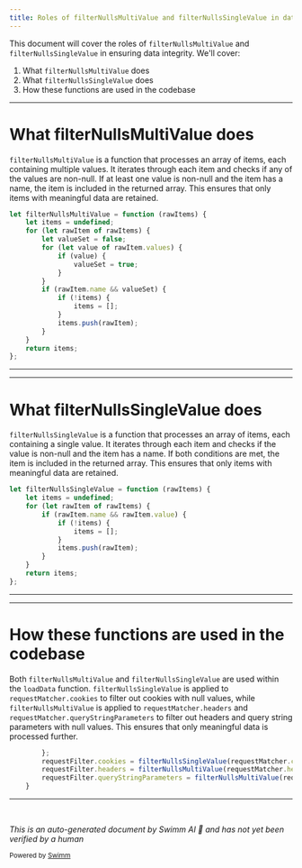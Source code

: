 ```yaml
---
title: Roles of filterNullsMultiValue and filterNullsSingleValue in data integrity
---
```

This document will cover the roles of `filterNullsMultiValue` and `filterNullsSingleValue` in ensuring data integrity. We'll cover:

1. What `filterNullsMultiValue` does
2. What `filterNullsSingleValue` does
3. How these functions are used in the codebase

<SwmSnippet path="/src/components/RequestFilter.js" line="19">

---

# What filterNullsMultiValue does

`filterNullsMultiValue` is a function that processes an array of items, each containing multiple values. It iterates through each item and checks if any of the values are non-null. If at least one value is non-null and the item has a name, the item is included in the returned array. This ensures that only items with meaningful data are retained.

```javascript
let filterNullsMultiValue = function (rawItems) {
    let items = undefined;
    for (let rawItem of rawItems) {
        let valueSet = false;
        for (let value of rawItem.values) {
            if (value) {
                valueSet = true;
            }
        }
        if (rawItem.name && valueSet) {
            if (!items) {
                items = [];
            }
            items.push(rawItem);
        }
    }
    return items;
};
```

---

</SwmSnippet>

<SwmSnippet path="/src/components/RequestFilter.js" line="37">

---

# What filterNullsSingleValue does

`filterNullsSingleValue` is a function that processes an array of items, each containing a single value. It iterates through each item and checks if the value is non-null and the item has a name. If both conditions are met, the item is included in the returned array. This ensures that only items with meaningful data are retained.

```javascript
let filterNullsSingleValue = function (rawItems) {
    let items = undefined;
    for (let rawItem of rawItems) {
        if (rawItem.name && rawItem.value) {
            if (!items) {
                items = [];
            }
            items.push(rawItem);
        }
    }
    return items;
};
```

---

</SwmSnippet>

<SwmSnippet path="/src/components/RequestFilter.js" line="68">

---

# How these functions are used in the codebase

Both `filterNullsMultiValue` and `filterNullsSingleValue` are used within the `loadData` function. `filterNullsSingleValue` is applied to `requestMatcher.cookies` to filter out cookies with null values, while `filterNullsMultiValue` is applied to `requestMatcher.headers` and `requestMatcher.queryStringParameters` to filter out headers and query string parameters with null values. This ensures that only meaningful data is processed further.

```javascript
        };
        requestFilter.cookies = filterNullsSingleValue(requestMatcher.cookies);
        requestFilter.headers = filterNullsMultiValue(requestMatcher.headers);
        requestFilter.queryStringParameters = filterNullsMultiValue(requestMatcher.queryStringParameters);
    }
```

---

</SwmSnippet>

&nbsp;

*This is an auto-generated document by Swimm AI 🌊 and has not yet been verified by a human*

<SwmMeta version="3.0.0" repo-id="Z2l0aHViJTNBJTNBbW9ja3NlcnZlci11aSUzQSUzQVN3aW1tLURlbW8=" repo-name="mockserver-ui" doc-type="follow-up"><sup>Powered by [Swimm](/)</sup></SwmMeta>
